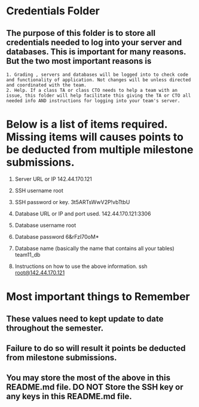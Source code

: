 # Credentials Folder

## The purpose of this folder is to store all credentials needed to log into your server and databases. This is important for many reasons. But the two most important reasons is
    1. Grading , servers and databases will be logged into to check code and functionality of application. Not changes will be unless directed and coordinated with the team.
    2. Help. If a class TA or class CTO needs to help a team with an issue, this folder will help facilitate this giving the TA or CTO all needed info AND instructions for logging into your team's server. 


# Below is a list of items required. Missing items will causes points to be deducted from multiple milestone submissions.

1. Server URL or IP 
     142.44.170.121
2. SSH username
    root
3. SSH password or key.
     3t5ARTsWwV2P!vbTtbU
4. Database URL or IP and port used.
142.44.170.121:3306
    
5. Database username
     root
6. Database password
     6&rFzI70oM*
7. Database name (basically the name that contains all your tables)
 team11_db
8. Instructions on how to use the above information.
     ssh root@142.44.170.121
    
# Most important things to Remember
## These values need to kept update to date throughout the semester. <br>
## <strong>Failure to do so will result it points be deducted from milestone submissions.</strong><br>
## You may store the most of the above in this README.md file. DO NOT Store the SSH key or any keys in this README.md file.
